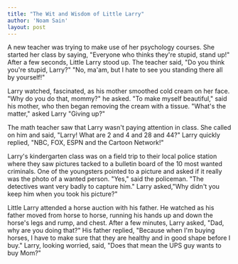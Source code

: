 ```yaml
---
title: "The Wit and Wisdom of Little Larry"
author: 'Noam Sain'
layout: post
---
```


A new teacher was trying to make use of her psychology courses. She started her class by saying, "Everyone who thinks they're stupid, stand up!" After a few seconds, Little Larry stood up. The teacher said, "Do you think you're stupid, Larry?" "No, ma'am, but I hate to see you standing there all by yourself!"  
  
Larry watched, fascinated, as his mother smoothed cold cream on her face. "Why do you do that, mommy?" he asked. "To make myself beautiful," said his mother, who then began removing the cream with a tissue. "What's the matter," asked Larry "Giving up?"

The math teacher saw that Larry wasn't paying attention in class. She called on him and said, "Larry! What are 2 and 4 and 28 and 44?" Larry quickly replied, "NBC, FOX, ESPN and the Cartoon Network!"

Larry's kindergarten class was on a field trip to their local police station where they saw pictures tacked to a bulletin board of the 10 most wanted criminals. One of the youngsters pointed to a picture and asked if it really was the photo of a wanted person. "Yes," said the policeman. "The detectives want very badly to capture him." Larry asked,"Why didn't you keep him when you took his picture?"

Little Larry attended a horse auction with his father. He watched as his father moved from horse to horse, running his hands up and down the horse's legs and rump, and chest. After a few minutes, Larry asked, "Dad, why are you doing that?" His father replied, "Because when I'm buying horses, I have to make sure that they are healthy and in good shape before I buy." Larry, looking worried, said, "Does that mean the UPS guy wants to buy Mom?"